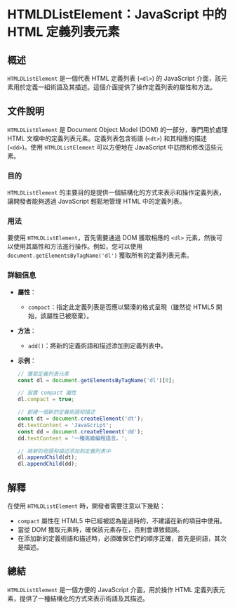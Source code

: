 <!--
Meta Description: # HTMLDListElement：JavaScript 中的 HTML 定義列表元素 ## 概述 `HTMLDListElement` 是一個代表 HTML 定義列表 (`<dl>`) 的 JavaScript 介面，該元素用於定義一組術語及其描述。這個介面提供了操作定義列表的屬性和方法。 ##...
Meta Keywords: htmldlistelement, javascript, html, document, compact
-->

# HTMLDListElement：JavaScript 中的 HTML 定義列表元素

## 概述
`HTMLDListElement` 是一個代表 HTML 定義列表 (`<dl>`) 的 JavaScript 介面，該元素用於定義一組術語及其描述。這個介面提供了操作定義列表的屬性和方法。

## 文件說明
`HTMLDListElement` 是 Document Object Model (DOM) 的一部分，專門用於處理 HTML 文檔中的定義列表元素。定義列表包含術語 (`<dt>`) 和其相應的描述 (`<dd>`)。使用 `HTMLDListElement` 可以方便地在 JavaScript 中訪問和修改這些元素。

### 目的
`HTMLDListElement` 的主要目的是提供一個結構化的方式來表示和操作定義列表，讓開發者能夠透過 JavaScript 輕鬆地管理 HTML 中的定義列表。

### 用法
要使用 `HTMLDListElement`，首先需要通過 DOM 獲取相應的 `<dl>` 元素，然後可以使用其屬性和方法進行操作。例如，您可以使用 `document.getElementsByTagName('dl')` 獲取所有的定義列表元素。

### 詳細信息
- **屬性**：
  - `compact`：指定此定義列表是否應以緊湊的格式呈現（雖然從 HTML5 開始，該屬性已被廢棄）。
  
- **方法**：
  - `add()`：將新的定義術語和描述添加到定義列表中。
  
- **示例**：
  ```javascript
  // 獲取定義列表元素
  const dl = document.getElementsByTagName('dl')[0];

  // 設置 compact 屬性
  dl.compact = true;

  // 創建一個新的定義術語和描述
  const dt = document.createElement('dt');
  dt.textContent = 'JavaScript';
  const dd = document.createElement('dd');
  dd.textContent = '一種高級編程語言。';

  // 將新的術語和描述添加到定義列表中
  dl.appendChild(dt);
  dl.appendChild(dd);
  ```

## 解釋
在使用 `HTMLDListElement` 時，開發者需要注意以下幾點：
- `compact` 屬性在 HTML5 中已經被認為是過時的，不建議在新的項目中使用。
- 當從 DOM 獲取元素時，確保該元素存在，否則會導致錯誤。
- 在添加新的定義術語和描述時，必須確保它們的順序正確，首先是術語，其次是描述。

## 總結
`HTMLDListElement` 是一個方便的 JavaScript 介面，用於操作 HTML 定義列表元素，提供了一種結構化的方式來表示術語及其描述。